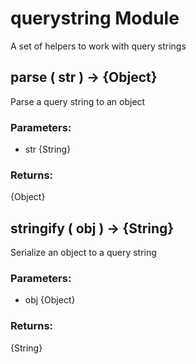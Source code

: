 # querystring Module

A set of helpers to work with query strings

## parse ( str ) → {Object}

Parse a query string to an object

### Parameters:

* str {String}

### Returns:

{Object}

## stringify ( obj ) → {String}

Serialize an object to a query string

### Parameters:

* obj {Object}

### Returns:

{String}

